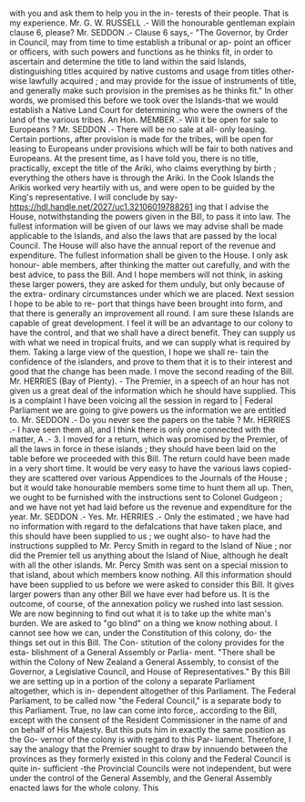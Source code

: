 with you and ask them to help you in the in- terests of their people. That is my experience. Mr. G. W. RUSSELL .- Will the honourable gentleman explain clause 6, please? Mr. SEDDON .- Clause 6 says,- "The Governor, by Order in Council, may from time to time establish a tribunal or ap- point an officer or officers, with such powers and functions as he thinks fit, in order to ascertain and determine the title to land within the said Islands, distinguishing titles acquired by native customs and usage from titles other- wise lawfully acquired ; and may provide for the issue of instruments of title, and generally make such provision in the premises as he thinks fit." In other words, we promised this before we took over the Islands-that we would establish a Native Land Court for determining who were the owners of the land of the various tribes. An Hon. MEMBER .- Will it be open for sale to Europeans ? Mr. SEDDON .- There will be no sale at all- only leasing. Certain portions, after provision is made for the tribes, will be open for leasing to Europeans under provisions which will be fair to both natives and Europeans. At the present time, as I have told you, there is no title, practically, except the title of the Ariki, who claims everything by birth ; everything the others have is through the Ariki. In the Cook Islands the Arikis worked very heartily with us, and were open to be guided by the King's representative. I will conclude by say- https://hdl.handle.net/2027/uc1.32106019788261 ing that I advise the House, notwithstanding the powers given in the Bill, to pass it into law. The fullest information will be given of our laws we may advise shall be made applicable to the Islands, and also the laws that are passed by the local Council. The House will also have the annual report of the revenue and expenditure. The fullest information shall be given to the House. I only ask honour- able members, after thinking the matter out carefully, and with the best advice, to pass the Bill. And I hope members will not think, in asking these larger powers, they are asked for them unduly, but only because of the extra- ordinary circumstances under which we are placed. Next session I hope to be able to re- port that things have been brought into form, and that there is generally an improvement all round. I am sure these Islands are capable of great development. I feel it will be an advantage to our colony to have the control, and that we shall have a direct benefit. They can supply us with what we need in tropical fruits, and we can supply what is required by them. Taking a large view of the question, I hope we shall re- tain the confidence of the islanders, and prove to them that it is to their interest and good that the change has been made. I move the second reading of the Bill. Mr. HERRIES (Bay of Plenty). - The Premier, in a speech of an hour has not given us a great deal of the information which he should have supplied. This is a complaint I have been voicing all the session in regard to | Federal Parliament we are going to give powers us the information we are entitled to. Mr. SEDDON .- Do you never see the papers on the table ? Mr. HERRIES .- I have seen them all, and I think there is only one connected with the matter, A .- 3. I moved for a return, which was promised by the Premier, of all the laws in force in these islands ; they should have been laid on the table before we proceeded with this Bill. The return could have been made in a very short time. It would be very easy to have the various laws copied-they are scattered over various Appendices to the Journals of the House ; but it would take honourable members some time to hunt them all up. Then, we ought to be furnished with the instructions sent to Colonel Gudgeon ; and we have not yet had laid before us the revenue and expenditure for the year. Mr. SEDDON .- Yes. Mr. HERRIES .- Only the estimated ; we have had no information with regard to the defalcations that have taken place, and this should have been supplied to us ; we ought also- to have had the instructions supplied to Mr. Percy Smith in regard to the Island of Niue ; nor did the Premier tell us anything about the Island of Niue, although he dealt with all the other islands. Mr. Percy Smith was sent on a special mission to that island, about which members know nothing. All this information should have been supplied to us before we were asked to consider this Bill. It gives larger powers than any other Bill we have ever had before us. It is the outcome, of course, of the annexation policy we rushed into last session. We are now beginning to find out what it is to take up the white man's burden. We are asked to "go blind" on a thing we know nothing about. I cannot see how we can, under the Constitution of this colony, do- the things set out in this Bill. The Con- stitution of the colony provides for the esta- blishment of a General Assembly or Parlia- ment. "There shall be within the Colony of New Zealand a General Assembly, to consist of the Governor, a Legislative Council, and House of Representatives." By this Bill we are setting up in a portion of the colony a separate Parliament altogether, which is in- dependent altogether of this Parliament. The Federal Parliament, to be called now "the Federal Council," is a separate body to this Parliament. True, no law can come into force,. according to the Bill, except with the consent of the Resident Commissioner in the name of and on behalf of His Majesty. But this puts him in exactly the same position as the Go- vernor of the colony is with regard to this Par- liament. Therefore, I say the analogy that the Premier sought to draw by innuendo between the provinces as they formerly existed in this colony and the Federal Council is quite in- sufficient -the Provincial Councils were not independent, but were under the control of the General Assembly, and the General Assembly enacted laws for the whole colony. This 